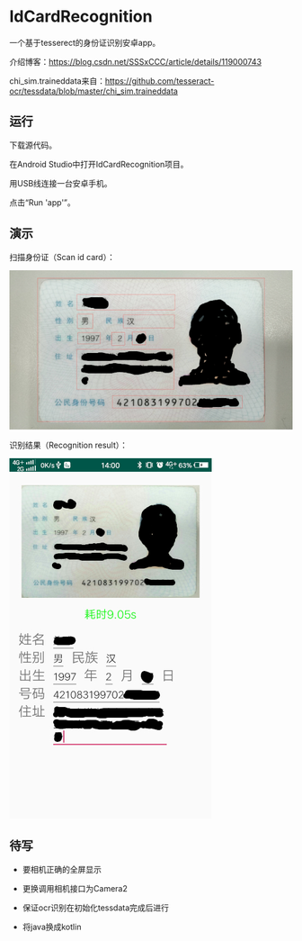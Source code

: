 # IdCardRecognition

一个基于tesserect的身份证识别安卓app。

介绍博客：https://blog.csdn.net/SSSxCCC/article/details/119000743

chi_sim.traineddata来自：https://github.com/tesseract-ocr/tessdata/blob/master/chi_sim.traineddata

## 运行

下载源代码。

在Android Studio中打开IdCardRecognition项目。

用USB线连接一台安卓手机。

点击“Run 'app'”。

## 演示

扫描身份证（Scan id card）：

![image](https://github.com/SSSxCCC/IdCardRecognition/raw/master/demo/1.jpg)

识别结果（Recognition result）：

![image](https://github.com/SSSxCCC/IdCardRecognition/raw/master/demo/2.jpg)

## 待写

* 要相机正确的全屏显示

* 更换调用相机接口为Camera2

* 保证ocr识别在初始化tessdata完成后进行

* 将java换成kotlin
